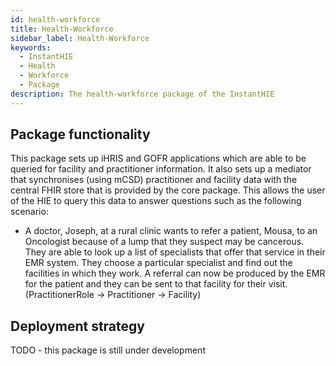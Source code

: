 ```yaml
---
id: health-workforce
title: Health-Workforce
sidebar_label: Health-Workforce
keywords:
  - InstantHIE
  - Health
  - Workforce
  - Package
description: The health-workforce package of the InstantHIE
---
```


## Package functionality

This package sets up iHRIS and GOFR applications which are able to be queried for facility and practitioner information. It also sets up a mediator that synchronises (using mCSD) practitioner and facility data with the central FHIR store that is provided by the core package. This allows the user of the HIE to query this data to answer questions such as the following scenario:

* A doctor, Joseph,  at a rural clinic wants to refer a patient, Mousa, to an Oncologist because of a lump that they suspect may be cancerous. They are able to look up a list of specialists that offer that service in their EMR system. They choose a particular specialist and find out the facilities in which they work. A referral can now be produced by the EMR for the patient and they can be sent to that facility for their visit. (PractitionerRole -> Practitioner -> Facility)


## Deployment strategy

TODO - this package is still under development
